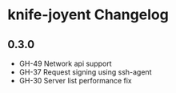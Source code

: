 knife-joyent Changelog
===

## 0.3.0

- GH-49 Network api support
- GH-37 Request signing using ssh-agent
- GH-30 Server list performance fix
